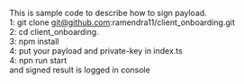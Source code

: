 This is sample code to describe how to sign payload.<br />
  1: git clone git@github.com:ramendra11/client_onboarding.git <br />
  2: cd client_onboarding. <br />
  3: npm install <br />
  4: put your payload and private-key in index.ts <br />
  4: npn run start <br />
and signed result is logged in console <br />
